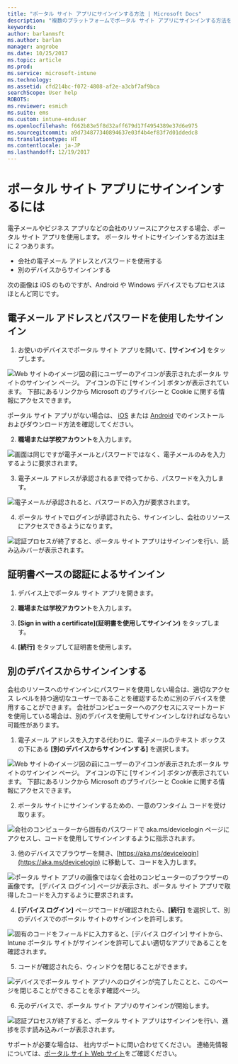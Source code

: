 ```yaml
---
title: "ポータル サイト アプリにサインインする方法 | Microsoft Docs"
description: "複数のプラットフォームでポータル サイト アプリにサインインする方法を確認します。"
keywords: 
author: barlanmsft
ms.author: barlan
manager: angrobe
ms.date: 10/25/2017
ms.topic: article
ms.prod: 
ms.service: microsoft-intune
ms.technology: 
ms.assetid: cfd214bc-f072-4808-af2e-a3cbf7af9bca
searchScope: User help
ROBOTS: 
ms.reviewer: esmich
ms.suite: ems
ms.custom: intune-enduser
ms.openlocfilehash: f662b83e5f8d32aff679d17f4954389e37d6e975
ms.sourcegitcommit: a9d734877340894637e03f4b4ef83f7d01ddedc8
ms.translationtype: HT
ms.contentlocale: ja-JP
ms.lasthandoff: 12/19/2017
---
```

# <a name="how-do-i-sign-in-to-the-company-portal-app---user-story-1132123--"></a>ポータル サイト アプリにサインインするには <!--User Story 1132123-->

電子メールやビジネス アプリなどの会社のリソースにアクセスする場合、ポータル サイト アプリを使用します。 ポータル サイトにサインインする方法は主に 2 つあります。

* 会社の電子メール アドレスとパスワードを使用する
* 別のデバイスからサインインする

次の画像は iOS のものですが、Android や Windows デバイスでもプロセスはほとんど同じです。

## <a name="signing-in-with-your-email-address-and-password"></a>電子メール アドレスとパスワードを使用したサインイン

1. お使いのデバイスでポータル サイト アプリを開いて、**[サインイン]** をタップします。

  ![Web サイトのイメージ図の前にユーザーのアイコンが表示されたポータル サイトのサインイン ページ。 アイコンの下に [サインイン] ボタンが表示されています。 下部にあるリンクから Microsoft のプライバシーと Cookie に関する情報にアクセスできます。](/intune/media/cp_ios_aad_signin_after_1704_001.png)

  ポータル サイト アプリがない場合は、 [iOS](install-and-sign-in-to-the-intune-company-portal-app-ios.md) または [Android](install-the-company-portal-app-android.md) でのインストールおよびダウンロード方法を確認してください。

2. **職場または学校アカウント**を入力します。

  ![画面は同じですが電子メールとパスワードではなく、電子メールのみを入力するように要求されます。](/intune/media/cp_ios_aad_signin_after_1704_002.png)

3. 電子メール アドレスが承認されるまで待ってから、パスワードを入力します。

  ![電子メールが承認されると、パスワードの入力が要求されます。](/intune/media/cp_ios_aad_signin_after_1704_003.png)

4. ポータル サイトでログインが承認されたら、サインインし、会社のリソースにアクセスできるようになります。   

  ![認証プロセスが終了すると、ポータル サイト アプリはサインインを行い、読み込みバーが表示されます。](/intune/media/cp_ios_aad_signin_from_another_device_after_1704_007.png)

## <a name="signing-in-with-certificate-based-authentication"></a>証明書ベースの認証によるサインイン

1.  デバイス上でポータル サイト アプリを開きます。

2.  **職場または学校アカウント**を入力します。

3.  **[Sign in with a certificate]\(証明書を使用してサインイン\)** をタップします。

4.  **[続行]** をタップして証明書を使用します。

## <a name="signing-in-from-another-device"></a>別のデバイスからサインインする

会社のリソースへのサインインにパスワードを使用しない場合は、適切なアクセス レベルを持つ適切なユーザーであることを確認するために別のデバイスを使用することができます。 会社がコンピューターへのアクセスにスマートカードを使用している場合は、別のデバイスを使用してサインインしなければならない可能性があります。

1. 電子メール アドレスを入力する代わりに、電子メールのテキスト ボックスの下にある **[別のデバイスからサインインする]** を選択します。

  ![Web サイトのイメージ図の前にユーザーのアイコンが表示されたポータル サイトのサインイン ページ。 アイコンの下に [サインイン] ボタンが表示されています。 下部にあるリンクから Microsoft のプライバシーと Cookie に関する情報にアクセスできます。](/intune/media/cp_ios_aad_signin_from_another_device_after_1704_001.png)

2. ポータル サイトにサインインするための、一意のワンタイム コードを受け取ります。

  ![会社のコンピューターから固有のパスワードで aka.ms/devicelogin ページにアクセスし、コードを使用してサインインするように指示されます。](/intune/media/cp_ios_aad_signin_from_another_device_after_1704_003.png)

3. 他のデバイスでブラウザーを開き、[https://aka.ms/devicelogin](https://aka.ms/devicelogin) に移動して、コードを入力します。

  ![ポータル サイト アプリの画像ではなく会社のコンピューターのブラウザーの画像です。 [デバイス ログイン] ページが表示され、ポータル サイト アプリで取得したコードを入力するように要求されます。](/intune/media/cp_ios_aad_signin_from_another_device_after_1704_004.png)

4. **[デバイス ログイン]** ページでコードが確認されたら、__[続行]__ を選択して、別のデバイスでのポータル サイトのサインインを許可します。

  ![固有のコードをフィールドに入力すると、[デバイス ログイン] サイトから、Intune ポータル サイトがサインインを許可してよい適切なアプリであることを確認されます。](/intune/media/cp_ios_aad_signin_from_another_device_after_1704_005.png)

5. コードが確認されたら、ウィンドウを閉じることができます。

  ![デバイスでポータル サイト アプリへのログインが完了したことと、このページを閉じることができることを示す確認ページ。](/intune/media/cp_ios_aad_signin_from_another_device_after_1704_006.png)

6. 元のデバイスで、ポータル サイト アプリのサインインが開始します。

  ![認証プロセスが終了すると、ポータル サイト アプリはサインインを行い、進捗を示す読み込みバーが表示されます。](/intune/media/cp_ios_aad_signin_from_another_device_after_1704_007.png)

サポートが必要な場合は、 社内サポートに問い合わせてください。 連絡先情報については、[ポータル サイト Web サイト](https://portal.manage.microsoft.com#HelpDeskDialog)をご確認ください。
